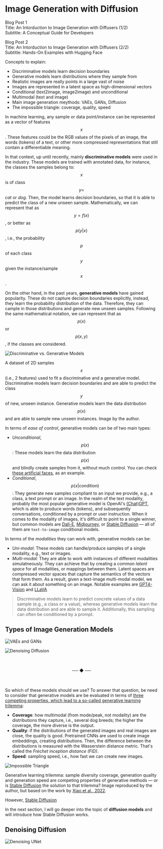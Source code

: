 # Image Generation with Diffusion

<!--
# Log in/out to Docker Hub
docker logout
docker login

# Pull the official image (first time)
docker pull excalidraw/excalidraw

# Start app
docker run --rm -dit --name excalidraw -p 5000:80 excalidraw/excalidraw:latest
# Open browser at http://localhost:5000

# Stop
docker stop excalidraw
docker rm excalidraw
docker ps

-->

Blog Post 1  
Title: An Intorduction to Image Generation with Diffusers (1/2)  
Subtitle: A Conceptual Guide for Developers

Blog Post 2  
Title: An Intorduction to Image Generation with Diffusers (2/2)  
Subtitle: Hands-On Examples with Hugging Face


Concepts to explain:

- Discriminative models learn decision boundaries
- Generative models learn distributions where they sample from
- Realistic images are really points in a large vast of noise
- Images are represented in a latent space as high-dimensional vectors
- Conditional (text2image, image2image) and unconditional
- Multimodal (text and image)
- Main image generation meythods: VAEs, GANs, Diffusion
- The impossible triangle: coverage, quality, speed


In machine learning, any sample or data point/instance can be represented as a vector of features $$x$$.
These features could be the RGB values of the pixels of an image, the words (tokens) of a text,
or other more compressed representations that still contain a differentiable meaning.

In that context, up until recently, mainly **discriminative models** were used in the industry.
These models are trained with annotated data, for instance, the classes the samples belong to: $$x$$ is of class $$y = $$ *cat* or *dog*.
Then, the model learns decision boundaries, so that it is able to predict the class of a new unseen sample.
Mathematically, we can represent that as $$y = f(x)$$, or better as $$p(y|x)$$,
i.e., the probability $$p$$ of each class $$y$$ given the instance/sample $$x$$.

On the other hand, in the past years, **generative models** have gained popularity.
These do not capture decision boundaries explicitly, instead, they learn the probability distribution of the data.
Therefore, they can cample in those distributions and generate new unseen samples.
Following the same mathematical notation, we can represent that as $$p(x)$$ or $$p(x, y)$$, if the classes are considered.

![Discriminative vs. Generative Models](../assets/discriminative_vs_generative.png)

A dataset of 2D samples $$x$$ (i.e., 2 features) used to fit a discriminative and a generative model.
Discriminative models learn decision boundaries and are able to predict the class $$y$$ of new, unseen instance.
Generative models learn the data distribution $$p(x)$$ and are able to sample new unseen instances.
Image by the author.

In terms of *ease of control*, generative models can be of two main types:

- *Unconditional*, $$p(x)$$: These models learn the data distribution $$p(x)$$ and blindly create samples from it, without much control. You can check [these artificial faces](https://thispersondoesnotexist.com/), as an example.
- *Conditional*, $$p(x|\textrm{condition})$$: They generate new samples compliant to an input we provide, e.g., a class, a text prompt or an image.
In the realm of the text modality, probably the most popular generative model is OpenAI's [(Chat)GPT](#), which is able to produce words (tokens), and subsequently conversations, conditioned by a prompt or user instruction.
When it comes to the modality of images, it's difficult to point to a single winner, but common models are
[Dall-E](#), [Midjourney](#), or [Stable Diffusion]([#](https://huggingface.co/spaces/google/sdxl)) &mdash; all of them are `text-to-image` conditional models.

In terms of the *modalities* they can work with, generative models can be:

- *Uni-modal*: These models can handle/produce samples of a single modality, e.g., text or images.
- *Multi-modal*: They are able to work with instances of different modalities simulatneously.
They can achieve that by creating a common *latent space* for all modalities, or mappings between them.
Latent spaces are compressed vector spaces that capture the semantics of the vectors that form them.
As a result, given a text-image multi-modal model, we can ask it about something on an image.
Notable examples are [GPT4-Vision](https://openai.com/research/gpt-4v-system-card) and [LLaVA](https://huggingface.co/spaces/badayvedat/LLaVA)

> Discriminative models learn to predict concrete values of a data sample (e.g., a class or a value), whereas generative models learn the data distribution and are able to sample it.
> Additionally, this sampling can often be conditioned by a prompt.

## Types of Image Generation Models



![VAEs and GANs](../assets/vae_and_gan.png)

![Denoising Diffusion](../assets/diffusion_idea.png)



<div style="height: 20px;"></div>
<p align="center">── ◆ ──</p>
<div style="height: 20px;"></div>

So which of these models should we use? To answer that question, be need to consider that generative models are be evaluated in terms of [three competing properties, which lead to a so-called generative learning trilemma](https://arxiv.org/pdf/2112.07804):

- **Coverage**: how multimodal (from mode/peak, not modality) are the distributions they capture, i.e., several dog breeds; the higher the coverage, the more diverse is the output.
- **Quality**: if the distributions of the generated images and real images are close, the quality is good. Pretrained CNNs are used to create image embeddings, creating distributions. Then, the difference between the distributions is measured with the Wasserstein distance metric. That's called the *Fréchet inception distance (FID)*.
- **Speed**: sampling speed, i.e., how fast we can create new images.

![Impossible Triangle](../assets/impossible_triangle.png)

Generative learning trilemma: sample diversity coverage, generation quality and generation speed are competing properties of generative methods &mdash; or is [Stable Diffusion](#) the solution to that trilemma?
Image reproduced by the author, but based on the work by [Xiao et al., 2022](https://arxiv.org/pdf/2112.07804).

However, [Stable Diffusion](#)

In the next section, I will go deeper into the topic of **diffusion models** and will introduce how Stable Diffusion works.

## Denoising Diffusion




![Denoising UNet](../assets/denoising_unet.png)

